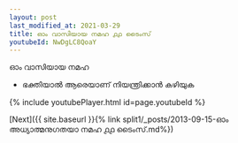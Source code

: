 ```yaml
---
layout: post
last_modified_at: 2021-03-29
title: ഓം വാസിയായ നമഹ ൧൧ ടൈംസ്
youtubeId: NwDgLC8QoaY
---
```

 
 
 ഓം വാസിയായ നമഹ 
 
 -  ഭക്തിയാൽ ആരെയാണ് നിയന്ത്രിക്കാൻ കഴിയുക 
 
  
 
  
 
 
 
 
 
 


{% include youtubePlayer.html id=page.youtubeId %}
 
[Next]({{ site.baseurl }}{% link  split1/_posts/2013-09-15-ഓം അധ്യാത്മനുഗതയാ നമഹ ൧൧ ടൈംസ്.md%})
 

